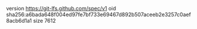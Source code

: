 version https://git-lfs.github.com/spec/v1
oid sha256:a6bada648f004ed97fe7bf733e69467d892b507aceeb2e3257c0aef8acb6d1a1
size 7612
